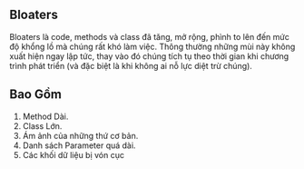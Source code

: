 ## Bloaters
Bloaters là code, methods và class đã tăng, mở rộng, phình to lên đến mức độ khổng lồ mà chúng rất khó làm việc. Thông thường những mùi này không xuất hiện ngay lập tức, thay vào đó chúng tích tụ theo thời gian khi chương trình phát triển (và đặc biệt là khi không ai nỗ lực diệt trừ chúng).
## Bao Gồm
1. Method Dài.
2. Class Lớn.
3. Ám ảnh của những thứ cơ bản.
4. Danh sách Parameter quá dài.
5. Các khối dữ liệu bị vón cục